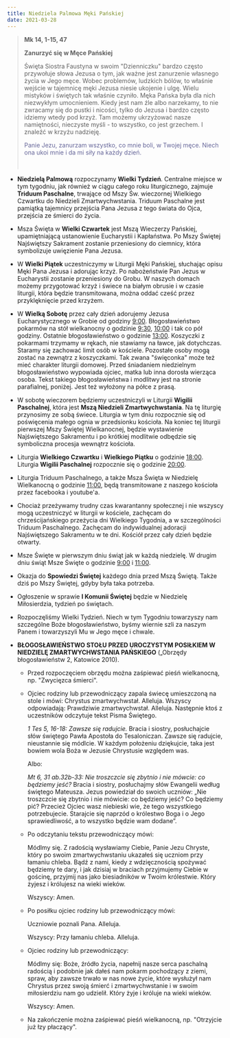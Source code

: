 ```yaml
---
title: Niedziela Palmowa Męki Pańskiej
date: 2021-03-28
---
```


> **Mk 14, 1-15, 47**
>
> **Zanurzyć się w Męce Pańskiej**
>
> Święta Siostra Faustyna w swoim "Dzienniczku" bardzo często przywołuje słowa Jezusa o tym, jak ważne jest zanurzenie własnego życia w Jego męce. Wobec problemów, ludzkich bólów, to właśnie wejście w tajemnicę męki Jezusa niesie ukojenie i ulgę. Wielu mistyków i świętych tak właśnie czyniło. Męka Pańska była dla nich niezwykłym umocnieniem. Kiedy jest nam źle albo narzekamy, to nie zwracamy się do pustki i nicości, tylko do Jezusa i bardzo często idziemy wtedy pod krzyż. Tam możemy ukrzyżować nasze namiętności, nieczyste myśli - to wszystko, co jest grzechem. I znaleźć w krzyżu nadzieję.
>
> <span style="color: #666699;">Panie Jezu, zanurzam wszystko, co mnie boli, w Twojej męce. Niech ona ukoi mnie i da mi siły na każdy dzień. </span>
>
> &nbsp;

- **Niedzielą Palmową** rozpoczynamy **Wielki Tydzień**. Centralne miejsce w tym tygodniu, jak również w ciągu całego roku liturgicznego, zajmuje **Triduum Paschalne**, trwające od Mszy Św. wieczornej Wielkiego Czwartku do Niedzieli Zmartwychwstania. Triduum Paschalne jest pamiątką tajemnicy przejścia Pana Jezusa z tego świata do Ojca, przejścia ze śmierci do życia.
- Msza Święta w **Wielki Czwartek** jest Mszą Wieczerzy Pańskiej, upamiętniającą ustanowienie Eucharystii i Kapłaństwa. Po Mszy Świętej Najświętszy Sakrament zostanie przeniesiony do ciemnicy, która symbolizuje uwięzienie Pana Jezusa.
- W **Wielki Piątek** uczestniczymy w Liturgii Męki Pańskiej, słuchając opisu Męki Pana Jezusa i adorując krzyż. Po nabożeństwie Pan Jezus w Eucharystii zostanie przeniesiony do Grobu. W naszych domach możemy przygotować krzyż i świece na białym obrusie i w czasie liturgii, która będzie transmitowana, można oddać cześć przez przyklęknięcie przed krzyżem.
- W **Wielką Sobotę** przez cały dzień adorujemy Jezusa Eucharystycznego w Grobie od godziny <u>9:00</u>. Błogosławieństwo pokarmów na stół wielkanocny o godzinie <u>9:30</u>, <u>10:00</u> i tak co pół godziny. Ostatnie błogosławieństwo o godzinie <u>13:00</u>. Koszyczki z pokarmami trzymamy w rękach, nie stawiamy na ławce, jak dotychczas. Staramy się zachować limit osób w kościele. Pozostałe osoby mogą zostać na zewnątrz z koszyczkami. Tak zwana "święconka" może też mieć charakter liturgii domowej. Przed śniadaniem niedzielnym błogosławieństwo wypowiada ojciec, matka lub inna dorosła wierząca osoba. Tekst takiego błogosławieństwa i modlitwy jest na stronie parafialnej, poniżej. Jest też wyłożony na półce z prasą.
- W sobotę wieczorem będziemy uczestniczyli w Liturgii **Wigilii Paschalnej**, która jest **Mszą Niedzieli Zmartwychwstania**. Na tę liturgię przynosimy ze sobą świece. Liturgia w tym dniu rozpocznie się od poświęcenia małego ognia w przedsionku kościoła. Na koniec tej liturgii pierwszej Mszy Świętej Wielkanocnej, będzie wystawienie Najświętszego Sakramentu i po krótkiej modlitwie odbędzie się symboliczna procesja wewnątrz kościoła.
- Liturgia **Wielkiego Czwartku** i **Wielkiego Piątku** o godzinie <u>18:00</u>. Liturgia **Wigilii Paschalnej** rozpocznie się o godzinie <u>20:00</u>.
- Liturgia Triduum Paschalnego, a także Msza Święta w Niedzielę Wielkanocną o godzinie <u>11:00</u>, będą transmitowane z naszego kościoła przez facebooka i youtube'a.
- Chociaż przeżywamy trudny czas kwarantanny społecznej i nie wszyscy mogą uczestniczyć w liturgii w kościele, zachęcam do chrześcijańskiego przeżycia dni Wielkiego Tygodnia, a w szczególności Triduum Paschalnego. Zachęcam do indywidualnej adoracji Najświętszego Sakramentu w te dni. Kościół przez cały dzień będzie otwarty.
- Msze Święte w pierwszym dniu świąt jak w każdą niedzielę. W drugim dniu świąt Msze Święte o godzinie <u>9:00</u> i <u>11:00</u>.
- Okazja do **Spowiedzi Świętej** każdego dnia przed Mszą Świętą. Także dziś po Mszy Świętej, gdyby była taka potrzeba.
- Ogłoszenie w sprawie **I Komunii Świętej** będzie w Niedzielę Miłosierdzia, tydzień po świętach.
- Rozpoczęliśmy Wielki Tydzień. Niech w tym Tygodniu towarzyszy nam szczególne Boże błogosławieństwo, byśmy wiernie szli za naszym Panem i towarzyszyli Mu w Jego męce i chwale.

- **BŁOGOSŁAWIEŃSTWO STOŁU PRZED UROCZYSTYM POSIŁKIEM W NIEDZIELĘ ZMARTWYCHWSTANIA PAŃSKIEGO** („Obrzędy błogosławieństw 2, Katowice 2010).

  - Przed rozpoczęciem obrzędu można zaśpiewać pieśń wielkanocną, np. "Zwycięzca śmierci".
  - Ojciec rodziny lub przewodniczący zapala świecę umieszczoną na stole i mówi: Chrystus zmartwychwstał. Alleluja. Wszyscy odpowiadają: Prawdziwie zmartwychwstał. Alleluja. Następnie ktoś z uczestników odczytuje tekst Pisma Świętego.

    _1 Tes 5, 16-18: Zawsze się radujcie._
    Bracia i siostry, posłuchajcie słów świętego Pawła Apostoła do Tesaloniczan.
    Zawsze się radujcie, nieustannie się módlcie. W każdym położeniu dziękujcie, taka jest bowiem wola Boża w Jezusie Chrystusie względem was.

    Albo:

    _Mt 6, 31 ab.32b-33: Nie troszczcie się zbytnio i nie mówcie: co będziemy jeść?_
    Bracia i siostry, posłuchajmy słów Ewangelii według świętego Mateusza.
    Jezus powiedział do swoich uczniów: „Nie troszczcie się zbytnio i nie mówicie: co będziemy jeść? Co będziemy pić? Przecież Ojciec wasz niebieski wie, że tego wszystkiego potrzebujecie. Starajcie się naprzód o królestwo Boga i o Jego sprawiedliwość, a to wszystko będzie wam dodane”.

  - Po odczytaniu tekstu przewodniczący mówi:

    Módlmy się.
    Z radością wysławiamy Ciebie, Panie Jezu Chryste, który po swoim zmartwychwstaniu ukazałeś się uczniom przy łamaniu chleba. Bądź z nami, kiedy z wdzięcznością spożywać będziemy te dary, i jak dzisiaj w braciach przyjmujemy Ciebie w gościnę, przyjmij nas jako biesiadników w Twoim królestwie. Który żyjesz i królujesz na wieki wieków.

    Wszyscy: Amen.

  - Po posiłku ojciec rodziny lub przewodniczący mówi:

    Uczniowie poznali Pana. Alleluja.

    Wszyscy: Przy łamaniu chleba. Alleluja.

  - Ojciec rodziny lub przewodniczący:

    Módlmy się:
    Boże, źródło życia, napełnij nasze serca paschalną radością i podobnie jak dałeś nam pokarm pochodzący z ziemi, spraw, aby zawsze trwało w nas nowe życie, które wysłużył nam Chrystus przez swoją śmierć i zmartwychwstanie i w swoim miłosierdziu nam go udzielił. Który żyje i króluje na wieki wieków.

    Wszyscy: Amen.

  - Na zakończenie można zaśpiewać pieśń wielkanocną, np. "Otrzyjcie już łzy płaczący".
